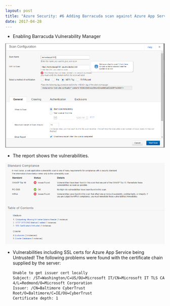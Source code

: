 ```yaml
---
layout: post
title: "Azure Security: #6 Adding Barracuda scan against Azure App Service"
date: 2017-04-28
---
```



- Enabling Barracuda Vulnerability Manager

![](/images/New-Vulerability-Scan-01.png)

- The report shows the vulnerabilities.  

![](/images/New-Vulerability-Scan-02.png)

- Vulnerabilities including SSL certs for Azure App Service being Untrusted!
      The following problems were found with the certificate chain supplied by the server: 

      Unable to get issuer cert locally
      Subject: /ST=Washington/C=US/OU=Microsoft IT/CN=Microsoft IT TLS CA 4/L=Redmond/O=Microsoft Corporation
      Issuer: /CN=Baltimore CyberTrust Root/O=Baltimore/C=IE/OU=CyberTrust
      Certificate depth: 1